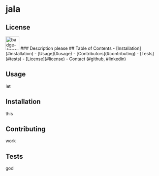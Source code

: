 # jala
  ## License
  <img src="https://img.shields.io/badge/license-Apache-red" alt="badge-Apache" height="44"/>
### Description
please
## Table of Contents
- [Installation](#installation)
- [Usage](#usage)
- [Contributors](#contributing)
- [Tests](#tests)
- [License](#license)
- Contact (#github, #linkedin)

## Usage
let
## Installation
this
## Contributing
work
## Tests
god
